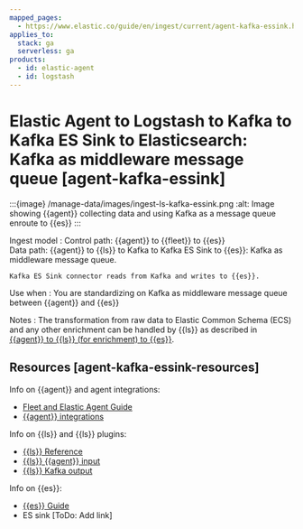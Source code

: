 ```yaml
---
mapped_pages:
  - https://www.elastic.co/guide/en/ingest/current/agent-kafka-essink.html
applies_to:
  stack: ga
  serverless: ga
products:
  - id: elastic-agent
  - id: logstash
---
```


# Elastic Agent to Logstash to Kafka to Kafka ES Sink to Elasticsearch: Kafka as middleware message queue [agent-kafka-essink]

:::{image} /manage-data/images/ingest-ls-kafka-essink.png
:alt: Image showing {{agent}} collecting data and using Kafka as a message queue enroute to {{es}}
:::

Ingest model
:   Control path: {{agent}} to {{fleet}} to {{es}}<br> Data path: {{agent}} to {{ls}} to Kafka to Kafka ES Sink to {{es}}: Kafka as middleware message queue.

    Kafka ES Sink connector reads from Kafka and writes to {{es}}.


Use when
:   You are standardizing on Kafka as middleware message queue between {{agent}} and {{es}}

Notes
:   The transformation from raw data to Elastic Common Schema (ECS) and any other enrichment can be handled by {{ls}} as described in [{{agent}} to {{ls}} (for enrichment) to {{es}}](ls-enrich.md).


## Resources [agent-kafka-essink-resources]

Info on {{agent}} and agent integrations:

* [Fleet and Elastic Agent Guide](/reference/fleet/index.md)
* [{{agent}} integrations](https://docs.elastic.co/en/integrations)

Info on {{ls}} and {{ls}} plugins:

* [{{ls}} Reference](logstash://reference/index.md)
* [{{ls}} {{agent}} input](logstash-docs-md://lsr/plugins-inputs-elastic_agent.md)
* [{{ls}} Kafka output](logstash-docs-md://lsr/plugins-outputs-kafka.md)

Info on {{es}}:

* [{{es}} Guide](elasticsearch://reference/index.md)
* ES sink [ToDo: Add link]

